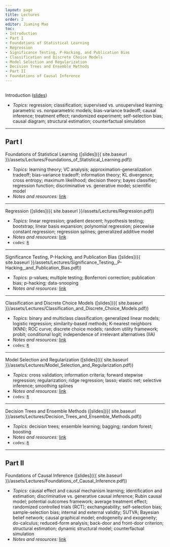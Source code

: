 ```yaml
---
layout: page
title: Lectures
order: 2
editor: Jiaming Mao
toc:
- Introduction
- Part I
- Foundations of Statistical Learning
- Regression
- Significance Testing, P-Hacking, and Publication Bias
- Classification and Discrete Choice Models
- Model Selection and Regularization
- Decision Trees and Ensemble Methods
- Part II
- Foundations of Causal Inference
---
```


<p style="height: 1px"></p>

<a id="introduction" />

Introduction ([slides]({{site.baseurl}}/assets/Lectures/Data_Analysis_for_Economics_-_Introduction.pdf))
- *Topics:* regression; classification; supervised vs. unsupervised learning; parametric vs. nonparametric models; bias-variance tradeoff; causal inference; treatment effect; randomized experiment; self-selection bias; causal diagram; structural estimation; counterfactual simulation

---

<a id="part-I" />

## Part I

<a id="foundations-of-statistical-learning" />

Foundations of Statistical Learning ([slides]({{ site.baseurl }}/assets/Lectures/Foundations_of_Statistical_Learning.pdf))
- *Topics:* learning theory; VC analysis; approximation-generalization tradeoff; bias-variance tradeoff; information theory; KL divergence; cross entropy; maximum likelihood; decision theory; bayes classifier; regression function; discriminative vs. generative model; scientific model
- *Notes and resources:* [link](https://github.com/jiamingmao/data-analysis/blob/master/Materials/Foundations%20of%20Statistical%20Learning/notes%20and%20resources.md)

---

<a id="regression" />

Regression ([slides]({{ site.baseurl }}/assets/Lectures/Regression.pdf)) 
- *Topics:* linear regression; gradient descent; hypothesis testing; bootstrap; linear basis expansion; polynomial regression; piecewise constant regression; regression splines; generalized additive model
- *Notes and resources:* [link](https://github.com/jiamingmao/data-analysis/blob/master/Materials/Regression/notes%20and%20resources.md)
- `codes`: [`R`](https://l.xmu.edu.cn/mod/folder/view.php?id=87904)

---

<a id="significance-testing-p-hacking-and-publication-bias" />

Significance Testing, P-Hacking, and Publication Bias ([slides]({{ site.baseurl }}/assets/Lectures/Significance_Testing,_P-Hacking,_and_Publication_Bias.pdf)) 
- *Topics:* p-values; multiple testing; Bonferroni correction; publication bias; p-hacking; data-snooping
- *Notes and resources:* [link](https://github.com/jiamingmao/data-analysis/tree/master/Materials/Significance%20Testing%2C%20P-Hacking%2C%20and%20Publication%20Bias/notes%20and%20resources.md)

---

<a id="classification-and-discrete-choice-models" />

Classification and Discrete Choice Models ([slides]({{ site.baseurl }}/assets/Lectures/Classification_and_Discrete_Choice_Models.pdf)) 
- *Topics:* binary and multiclass classification; generalized linear models; logistic regression; similarity-based methods; K-nearest neighbors (KNN); ROC curve; discrete choice models; random utility framework; probit; conditional logit; independence of irrelevant alternatives (IIA)
- *Notes and resources:* [link](https://github.com/jiamingmao/data-analysis/tree/master/Materials/Classification%20and%20Discrete%20Choice%20Models/notes%20and%20resources.md)
- `codes`: [`R`](https://l.xmu.edu.cn/mod/folder/view.php?id=87904)

---

<a id="model-selection-and-regularization" />

Model Selection and Regularization ([slides]({{ site.baseurl }}/assets/Lectures/Model_Selection_and_Regularization.pdf)) 
- *Topics:* cross validation; information criteria; forward stepwise regression; regularization; ridge regression; lasso; elastic net; selective inference; smoothing splines
- *Notes and resources:* [link](https://github.com/jiamingmao/data-analysis/blob/master/Materials/Model%20Selection%20and%20Regularization/notes%20and%20resources.md)
- `codes`: [`R`](https://l.xmu.edu.cn/mod/folder/view.php?id=87904)
 
 ---

<a id="decision-trees-and-ensemble-learning" />

Decision Trees and Ensemble Methods ([slides]({{ site.baseurl }}/assets/Lectures/Decision_Trees_and_Ensemble_Methods.pdf))
- *Topics:* decision trees; ensemble learning; bagging; random forest; boosting
- *Notes and resources:* [link](https://github.com/jiamingmao/data-analysis/tree/master/Materials/Decision%20Trees%20and%20Ensemble%20Methods/notes%20and%20resources.md)
- `codes`: [`R`](https://l.xmu.edu.cn/mod/folder/view.php?id=87904)

---

<a id="part-II" />

## Part II

<a id="foundations-of-causal-inference" />

Foundations of Causal Inference ([slides]({{ site.baseurl }}/assets/Lectures/Foundations_of_Causal_Inference.pdf))
- *Topics:* causal effect and causal mechanism learning; identification and estimation; discriminative vs. generative causal inference; Rubin causal model; potential outcomes framework; average treatment effect; randomized controlled trials (RCT); exchangeability; self-selection bias; sample-selection bias; internal and external validity; SUTVA; Bayesian belief network; causal graphical model; endogeneity and exogeneity; do-calculus; reduced-form analysis; back-door and front-door criterion; structural estimation; dynamic structural model; counterfactual simulation
- *Notes and resources:* [link](https://github.com/jiamingmao/data-analysis/blob/master/Materials/Foundations%20of%20Causal%20Inference/notes%20and%20resources.md)



